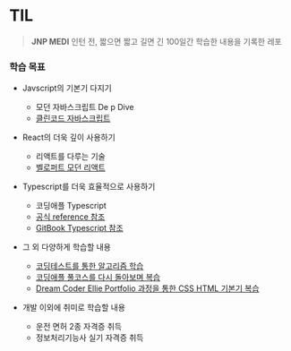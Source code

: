 # TIL
>****JNP MEDI**** 인턴 전, 짧으면 짧고 길면 긴 100일간 학습한 내용을 기록한 레포

### 학습 목표
- Javscript의 기본기 다지기
    - 모던 자바스크립트 De p Dive
    - [클린코드 자바스크립트](https://www.udemy.com/course/clean-code-js/learn/lecture/28091950?start=0#overview)
    

- React의 더욱 깊이 사용하기
  - 리액트를 다루는 기술
  - [벨로퍼트 모던 리액트](https://react.vlpt.us/)
    

- Typescript를 더욱 효율적으로 사용하기
    - 코딩애플 Typescript
    - [공식 reference 참조](https://www.typescriptlang.org/docs/handbook/typescript-from-scratch.html)
    - [GitBook Typescript 참조](https://typescript-kr.github.io/)
    

- 그 외 다양하게 학습할 내용
    - [코딩테스트를 통한 알고리즘 학습](https://programmers.co.kr/learn/challenges)
    - [코딩애플 풀코스를 다시 돌아보며 복습](https://codingapple.com/)
    - [Dream Coder Ellie Portfolio 과정을 통한 CSS HTML 기본기 복습](https://academy.dream-coding.com/courses/take/portfolio/lessons/14442427-css-variable)
  

- 개발 이외에 취미로 학습할 내용
  - 운전 면허 2종 자격증 취득
  - 정보처리기능사 실기 자격증 취득
